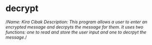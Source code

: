 # decrypt
/*Name: Kira Cibak Description: This program allows a user to enter an encrypted message and decrpyts the message for them. It uses two functions: one to read and store the user input and one to decrpyt the message.*/
